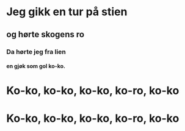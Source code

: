 # Jeg gikk en tur på stien
## og hørte skogens ro
### Da hørte jeg fra lien
#### en gjøk som gol ko-ko.
# Ko-ko, ko-ko, ko-ko, ko-ro, ko-ko
# Ko-ko, ko-ko, ko-ko, ko-ro, ko-ko